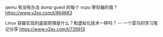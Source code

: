
qemu 有没有办法 dump guest 的每个 vcpu 寄存器的值？ https://www.v2ex.com/t/864663

Linux 容器实现的底层原理是什么？和虚拟化技术一样吗？ -- 一个菜鸟的学习笔记分享 https://www.v2ex.com/t/729913

